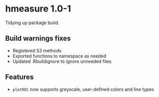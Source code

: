 # hmeasure 1.0-1

Tidying up package build.

## Build warnings fixes

- Registered S3 methods
- Exported functions to namespace as needed
- Updated .Rbuildignore to ignore unneeded files

## Features

- `plotROC` now supports greyscale, user-defined colors and line types
